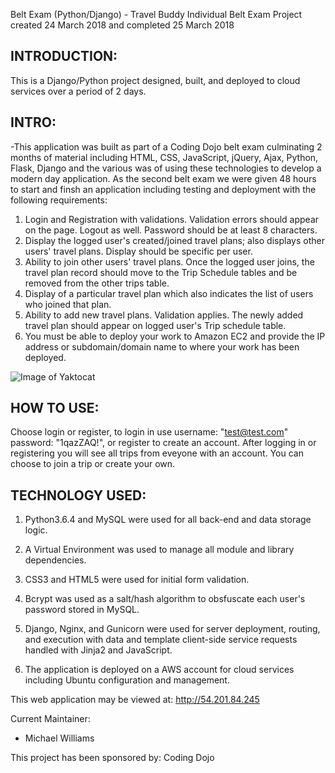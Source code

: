  Belt Exam (Python/Django) - Travel Buddy
Individual Belt Exam Project created 24 March 2018 and completed 25 March 2018

INTRODUCTION:
--------------------
This is a Django/Python project designed, built, and deployed to cloud services over a period of 2 days.

INTRO:
--------------------

-This application was built as part of a Coding Dojo belt exam culminating 2 months of material including HTML, CSS, JavaScript, 
jQuery, Ajax, Python, Flask, Django and the various was of using these technologies to develop a modern day application.  As the 
second belt exam we were given 48 hours to start and finsh an application including testing and deployment with the following requirements:

1. Login and Registration with validations. Validation errors should appear on the page. Logout as well. Password should be at least 8 characters.
2. Display the logged user's created/joined travel plans; also displays other users' travel plans. Display should be specific per user.
3. Ability to join other users' travel plans. Once the logged user joins, the travel plan record should move to the Trip Schedule tables and be removed from the other trips table.
4. Display of a particular travel plan which also indicates the list of users who joined that plan.
5. Ability to add new travel plans. Validation applies. The newly added travel plan should appear on logged user's Trip schedule table.
5. You must be able to deploy your work to Amazon EC2 and provide the IP address or subdomain/domain name to where your work has been deployed.

![Image of Yaktocat](http://mawfia.com/documents/python_django_belt.jpg)


HOW TO USE:
---------------------
Choose login or register, to login in use username: "test@test.com" password: "1qazZAQ!", or register to create an account.  After logging in or registering you will see all trips from eveyone with an account.  You can choose to join a trip or create your own.


TECHNOLOGY USED:
-----------------
1.  Python3.6.4 and MySQL were used for all back-end and data storage logic.

2.  A Virtual Environment was used to manage all module and library dependencies.

3.  CSS3 and HTML5 were used for initial form validation.

4.  Bcrypt was used as a salt/hash algorithm to obsfuscate each user's password stored in MySQL.

5.  Django, Nginx, and Gunicorn were used for server deployment, routing, and execution with data and template client-side service requests handled with Jinja2 and JavaScript.

6.  The application is deployed on a AWS account for cloud services including Ubuntu configuration and management.

This web application may be viewed at: http://54.201.84.245

Current Maintainer:
 * Michael Williams

This project has been sponsored by:
Coding Dojo

